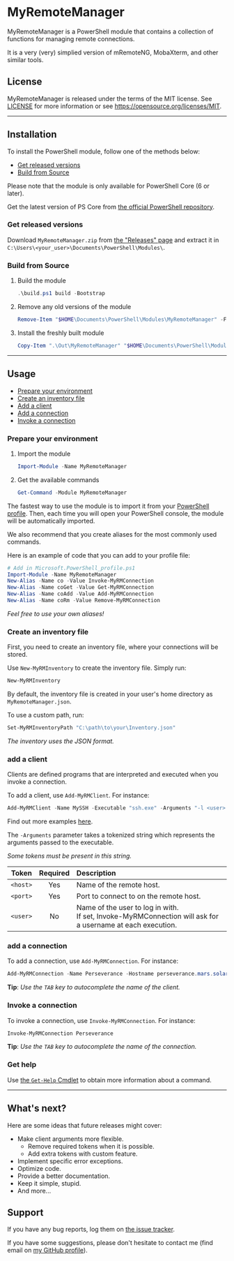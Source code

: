 # MyRemoteManager

MyRemoteManager is a PowerShell module that contains a collection of functions for managing remote connections.

It is a very (very) simplied version of mRemoteNG, MobaXterm, and other similar tools.

## License

MyRemoteManager is released under the terms of the MIT license. See [LICENSE](LICENSE) for more information or see <https://opensource.org/licenses/MIT>.

---

## Installation

To install the PowerShell module, follow one of the methods below:

- [Get released versions](#get-released-versions)
- [Build from Source](#build-from-source)

Please note that the module is only available for PowerShell Core (6 or later).

Get the latest version of PS Core from [the official PowerShell repository](https://github.com/PowerShell/PowerShell/releases).

### Get released versions

Download `MyRemoteManager.zip` from [the "Releases" page](https://github.com/VouDoo/MyRemoteManager/releases) and extract it in `C:\Users\<your_user>\Documents\PowerShell\Modules\`.

### Build from Source

1. Build the module

    ```powershell
    .\build.ps1 build -Bootstrap
    ```

2. Remove any old versions of the module

    ```powershell
    Remove-Item "$HOME\Documents\PowerShell\Modules\MyRemoteManager" -Force
    ```

3. Install the freshly built module

    ```powershell
    Copy-Item ".\Out\MyRemoteManager" "$HOME\Documents\PowerShell\Modules\" -Recurse
    ```

---

## Usage

- [Prepare your environment](#prepare-your-environment)
- [Create an inventory file](#create-an-inventory-file)
- [Add a client](#add-a-client)
- [Add a connection](#add-a-connection)
- [Invoke a connection](#invoke-a-connection)

### Prepare your environment

1. Import the module

    ```powershell
    Import-Module -Name MyRemoteManager
    ```

2. Get the available commands

    ```powershell
    Get-Command -Module MyRemoteManager
    ```

The fastest way to use the module is to import it from your [PowerShell profile](https://docs.microsoft.com/en-us/powershell/module/microsoft.powershell.core/about/about_profiles?view=powershell-7.1). Then, each time you will open your PowerShell console, the module will be automatically imported.

We also recommend that you create aliases for the most commonly used commands.

Here is an example of code that you can add to your profile file:

```powershell
# Add in Microsoft.PowerShell_profile.ps1
Import-Module -Name MyRemoteManager
New-Alias -Name co -Value Invoke-MyRMConnection
New-Alias -Name coGet -Value Get-MyRMConnection
New-Alias -Name coAdd -Value Add-MyRMConnection
New-Alias -Name coRm -Value Remove-MyRMConnection
```

_Feel free to use your own aliases!_

### Create an inventory file

First, you need to create an inventory file, where your connections will be stored.

Use `New-MyRMInventory` to create the inventory file.
Simply run:

```powershell
New-MyRMInventory
```

By default, the inventory file is created in your user's home directory as `MyRemoteManager.json`.

To use a custom path, run:

```powershell
Set-MyRMInventoryPath "C:\path\to\your\Inventory.json"
```

_The inventory uses the JSON format._

### add a client

Clients are defined programs that are interpreted and executed when you invoke a connection.

To add a client, use `Add-MyRMClient`.
For instance:

```powershell
Add-MyRMClient -Name MySSH -Executable "ssh.exe" -Arguments "-l <user> -p <port> <host>" -DefaultPort 22 -Description "My first SSH client"
```

Find out more examples [here](examples/clients.md).

The `-Arguments` parameter takes a tokenized string which represents the arguments passed to the executable.

_Some tokens must be present in this string._

| Token    | Required | Description |
|:--------:|:--------:| :---------- |
| `<host>` | Yes      | Name of the remote host. |
| `<port>` | Yes      | Port to connect to on the remote host. |
| `<user>` | No       | Name of the user to log in with.</br>If set, Invoke-MyRMConnection will ask for a username at each execution. |

### add a connection

To add a connection, use `Add-MyRMConnection`.
For instance:

```powershell
Add-MyRMConnection -Name Perseverance -Hostname perseverance.mars.solarsys -Client MySSH -Description "My connection to the Perseverance Rover"
```

**Tip**: _Use the `TAB` key to autocomplete the name of the client._

### Invoke a connection

To invoke a connection, use `Invoke-MyRMConnection`.
For instance:

```powershell
Invoke-MyRMConnection Perseverance
```

**Tip**: _Use the `TAB` key to autocomplete the name of the connection._

### Get help

Use [the `Get-Help` Cmdlet](https://docs.microsoft.com/en-us/powershell/module/microsoft.powershell.core/get-help?view=powershell-7.1) to obtain more information about a command.

---

## What's next?

Here are some ideas that future releases might cover:

- Make client arguments more flexible.
  - Remove required tokens when it is possible.
  - Add extra tokens with custom feature.
- Implement specific error exceptions.
- Optimize code.
- Provide a better documentation.
- Keep it simple, stupid.
- And more...

## Support

If you have any bug reports, log them on [the issue tracker](https://github.com/VouDoo/MyRemoteManager/issues).

If you have some suggestions, please don't hesitate to contact me (find email on [my GitHub profile](https://github.com/VouDoo)).
